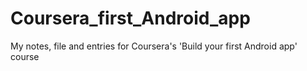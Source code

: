 # Coursera_first_Android_app
My notes, file and entries for Coursera's 'Build your first Android app' course

